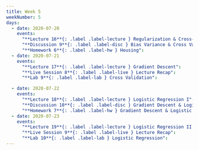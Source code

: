 ```yaml
---
title: Week 5
weekNumber: 5
days:
  - date: 2020-07-20
    events:
      "**Lecture 16**{: .label .label-lecture } Regularization & Cross-Validation":
      "**Discussion 9**{: .label .label-disc } Bias Variance & Cross Validation":
      "**Homework 6**{: .label .label-hw } Housing":
  - date: 2020-07-21
    events:
      "**Lecture 17**{: .label .label-lecture } Gradient Descent":
      "**Live Session 8**{: .label .label-live } Lecture Recap":
      "**Lab 9**{: .label .label-lab } Cross Validation":

  - date: 2020-07-22
    events:
      "**Lecture 18**{: .label .label-lecture } Logistic Regression I":
      "**Discussion 10**{: .label .label-disc } Gradient Descent & Logistic Regression":
      "**Homework 7**{: .label .label-hw } Gradient Descent & Logistic Regression":
  - date: 2020-07-23
    events:
      "**Lecture 19**{: .label .label-lecture } Logistic Regression II and Classification":
      "**Live Session 9**{: .label .label-live } Lecture Recap":
      "**Lab 10**{: .label .label-lab } Logistic Regression":
---
```

